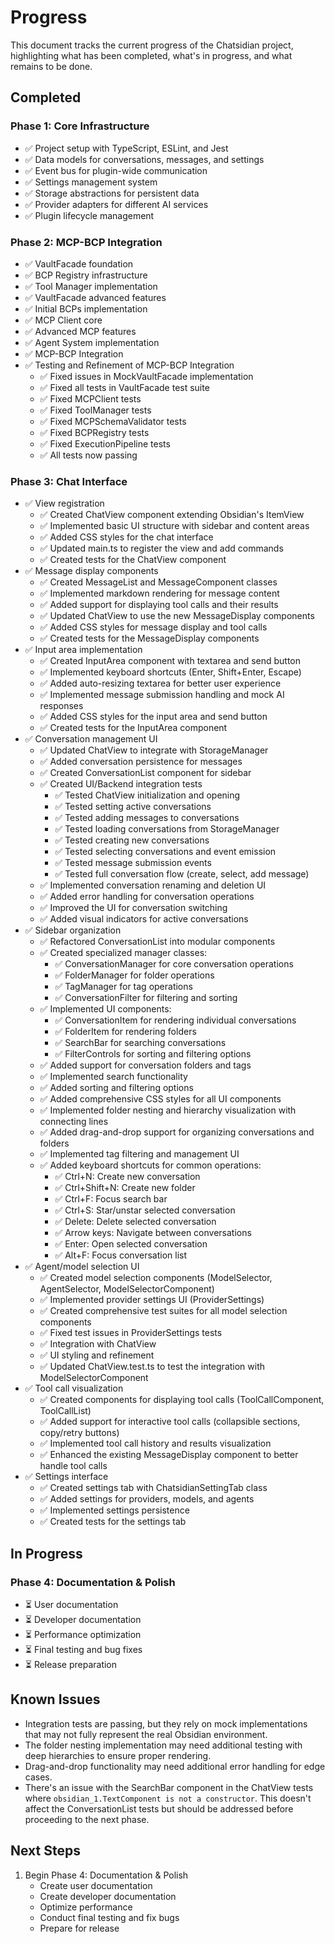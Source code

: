 # Progress

This document tracks the current progress of the Chatsidian project, highlighting what has been completed, what's in progress, and what remains to be done.

## Completed

### Phase 1: Core Infrastructure
- ✅ Project setup with TypeScript, ESLint, and Jest
- ✅ Data models for conversations, messages, and settings
- ✅ Event bus for plugin-wide communication
- ✅ Settings management system
- ✅ Storage abstractions for persistent data
- ✅ Provider adapters for different AI services
- ✅ Plugin lifecycle management

### Phase 2: MCP-BCP Integration
- ✅ VaultFacade foundation
- ✅ BCP Registry infrastructure
- ✅ Tool Manager implementation
- ✅ VaultFacade advanced features
- ✅ Initial BCPs implementation
- ✅ MCP Client core
- ✅ Advanced MCP features
- ✅ Agent System implementation
- ✅ MCP-BCP Integration
- ✅ Testing and Refinement of MCP-BCP Integration
  - ✅ Fixed issues in MockVaultFacade implementation
  - ✅ Fixed all tests in VaultFacade test suite
  - ✅ Fixed MCPClient tests
  - ✅ Fixed ToolManager tests
  - ✅ Fixed MCPSchemaValidator tests
  - ✅ Fixed BCPRegistry tests
  - ✅ Fixed ExecutionPipeline tests
  - ✅ All tests now passing

### Phase 3: Chat Interface
- ✅ View registration
  - ✅ Created ChatView component extending Obsidian's ItemView
  - ✅ Implemented basic UI structure with sidebar and content areas
  - ✅ Added CSS styles for the chat interface
  - ✅ Updated main.ts to register the view and add commands
  - ✅ Created tests for the ChatView component
- ✅ Message display components
  - ✅ Created MessageList and MessageComponent classes
  - ✅ Implemented markdown rendering for message content
  - ✅ Added support for displaying tool calls and their results
  - ✅ Updated ChatView to use the new MessageDisplay components
  - ✅ Added CSS styles for message display and tool calls
  - ✅ Created tests for the MessageDisplay components
- ✅ Input area implementation
  - ✅ Created InputArea component with textarea and send button
  - ✅ Implemented keyboard shortcuts (Enter, Shift+Enter, Escape)
  - ✅ Added auto-resizing textarea for better user experience
  - ✅ Implemented message submission handling and mock AI responses
  - ✅ Added CSS styles for the input area and send button
  - ✅ Created tests for the InputArea component
- ✅ Conversation management UI
  - ✅ Updated ChatView to integrate with StorageManager
  - ✅ Added conversation persistence for messages
  - ✅ Created ConversationList component for sidebar
  - ✅ Created UI/Backend integration tests
    - ✅ Tested ChatView initialization and opening
    - ✅ Tested setting active conversations
    - ✅ Tested adding messages to conversations
    - ✅ Tested loading conversations from StorageManager
    - ✅ Tested creating new conversations
    - ✅ Tested selecting conversations and event emission
    - ✅ Tested message submission events
    - ✅ Tested full conversation flow (create, select, add message)
  - ✅ Implemented conversation renaming and deletion UI
  - ✅ Added error handling for conversation operations
  - ✅ Improved the UI for conversation switching
  - ✅ Added visual indicators for active conversations
- ✅ Sidebar organization
  - ✅ Refactored ConversationList into modular components
  - ✅ Created specialized manager classes:
    - ✅ ConversationManager for core conversation operations
    - ✅ FolderManager for folder operations
    - ✅ TagManager for tag operations
    - ✅ ConversationFilter for filtering and sorting
  - ✅ Implemented UI components:
    - ✅ ConversationItem for rendering individual conversations
    - ✅ FolderItem for rendering folders
    - ✅ SearchBar for searching conversations
    - ✅ FilterControls for sorting and filtering options
  - ✅ Added support for conversation folders and tags
  - ✅ Implemented search functionality
  - ✅ Added sorting and filtering options
  - ✅ Added comprehensive CSS styles for all UI components
  - ✅ Implemented folder nesting and hierarchy visualization with connecting lines
  - ✅ Added drag-and-drop support for organizing conversations and folders
  - ✅ Implemented tag filtering and management UI
  - ✅ Added keyboard shortcuts for common operations:
    - ✅ Ctrl+N: Create new conversation
    - ✅ Ctrl+Shift+N: Create new folder
    - ✅ Ctrl+F: Focus search bar
    - ✅ Ctrl+S: Star/unstar selected conversation
    - ✅ Delete: Delete selected conversation
    - ✅ Arrow keys: Navigate between conversations
    - ✅ Enter: Open selected conversation
    - ✅ Alt+F: Focus conversation list
- ✅ Agent/model selection UI
  - ✅ Created model selection components (ModelSelector, AgentSelector, ModelSelectorComponent)
  - ✅ Implemented provider settings UI (ProviderSettings)
  - ✅ Created comprehensive test suites for all model selection components
  - ✅ Fixed test issues in ProviderSettings tests
  - ✅ Integration with ChatView
  - ✅ UI styling and refinement
  - ✅ Updated ChatView.test.ts to test the integration with ModelSelectorComponent
- ✅ Tool call visualization
  - ✅ Created components for displaying tool calls (ToolCallComponent, ToolCallList)
  - ✅ Added support for interactive tool calls (collapsible sections, copy/retry buttons)
  - ✅ Implemented tool call history and results visualization
  - ✅ Enhanced the existing MessageDisplay component to better handle tool calls
- ✅ Settings interface
  - ✅ Created settings tab with ChatsidianSettingTab class
  - ✅ Added settings for providers, models, and agents
  - ✅ Implemented settings persistence
  - ✅ Created tests for the settings tab

## In Progress

### Phase 4: Documentation & Polish
- ⏳ User documentation
- ⏳ Developer documentation
- ⏳ Performance optimization
- ⏳ Final testing and bug fixes
- ⏳ Release preparation

## Known Issues

- Integration tests are passing, but they rely on mock implementations that may not fully represent the real Obsidian environment.
- The folder nesting implementation may need additional testing with deep hierarchies to ensure proper rendering.
- Drag-and-drop functionality may need additional error handling for edge cases.
- There's an issue with the SearchBar component in the ChatView tests where `obsidian_1.TextComponent is not a constructor`. This doesn't affect the ConversationList tests but should be addressed before proceeding to the next phase.

## Next Steps

1. Begin Phase 4: Documentation & Polish
   - Create user documentation
   - Create developer documentation
   - Optimize performance
   - Conduct final testing and fix bugs
   - Prepare for release
